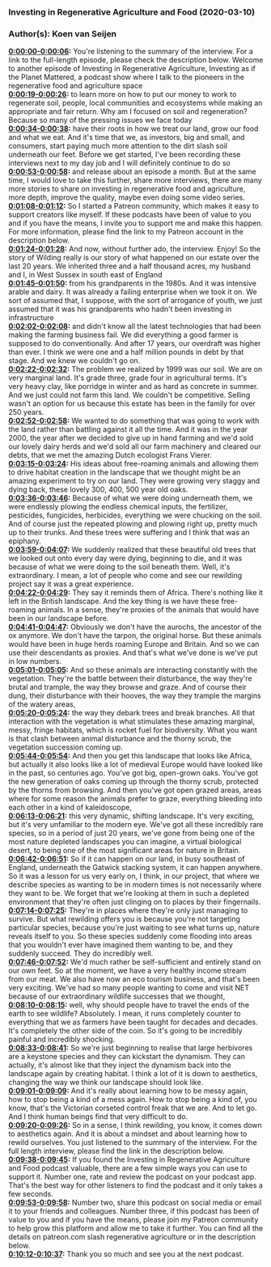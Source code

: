 ### Investing in Regenerative Agriculture and Food  (2020-03-10)  
### Author(s): Koen van Seijen  

**[0:00:00-0:00:06](https://investinginregenerativeagriculture.com/2019/09/18/isabella-tree/#t=0:00:00):**  You're listening to the summary of the interview. For a link to the full-length episode, please check the description below.  Welcome to another episode of Investing in Regenerative Agriculture, Investing as if the Planet Mattered,  a podcast show where I talk to the pioneers in the regenerative food and agriculture space  
**[0:00:19-0:00:26](https://investinginregenerativeagriculture.com/2019/09/18/isabella-tree/#t=0:00:19):**  to learn more on how to put our money to work to regenerate soil, people, local communities and ecosystems  while making an appropriate and fair return.  Why am I focused on soil and regeneration? Because so many of the pressing issues we face today  
**[0:00:34-0:00:38](https://investinginregenerativeagriculture.com/2019/09/18/isabella-tree/#t=0:00:34):**  have their roots in how we treat our land, grow our food and what we eat.  And it's time that we, as investors, big and small, and consumers, start paying much more attention to the dirt slash soil underneath our feet.  Before we get started, I've been recording these interviews next to my day job and I will definitely continue to do so  
**[0:00:53-0:00:58](https://investinginregenerativeagriculture.com/2019/09/18/isabella-tree/#t=0:00:53):**  and release about an episode a month. But at the same time, I would love to take this further,  share more interviews, there are many more stories to share on investing in regenerative food and agriculture,  more depth, improve the quality, maybe even doing some video series.  
**[0:01:08-0:01:12](https://investinginregenerativeagriculture.com/2019/09/18/isabella-tree/#t=0:01:08):**  So I started a Patreon community, which makes it easy to support creators like myself.  If these podcasts have been of value to you and if you have the means, I invite you to support me and make this happen.  For more information, please find the link to my Patreon account in the description below.  
**[0:01:24-0:01:28](https://investinginregenerativeagriculture.com/2019/09/18/isabella-tree/#t=0:01:24):**  And now, without further ado, the interview. Enjoy!  So the story of Wilding really is our story of what happened on our estate over the last 20 years.  We inherited three and a half thousand acres, my husband and I, in West Sussex in south east of England  
**[0:01:45-0:01:50](https://investinginregenerativeagriculture.com/2019/09/18/isabella-tree/#t=0:01:45):**  from his grandparents in the 1980s. And it was intensive arable and dairy.  It was already a failing enterprise when we took it on. We sort of assumed that, I suppose,  with the sort of arrogance of youth, we just assumed that it was his grandparents who hadn't been investing in infrastructure  
**[0:02:02-0:02:08](https://investinginregenerativeagriculture.com/2019/09/18/isabella-tree/#t=0:02:02):**  and didn't know all the latest technologies that had been making the farming business fail.  We did everything a good farmer is supposed to do conventionally. And after 17 years, our overdraft was higher than ever.  I think we were one and a half million pounds in debt by that stage. And we knew we couldn't go on.  
**[0:02:22-0:02:32](https://investinginregenerativeagriculture.com/2019/09/18/isabella-tree/#t=0:02:22):**  The problem we realized by 1999 was our soil. We are on very marginal land. It's grade three, grade four in agricultural terms.  It's very heavy clay, like porridge in winter and as hard as concrete in summer.  And we just could not farm this land. We couldn't be competitive. Selling wasn't an option for us because this estate has been in the family for over 250 years.  
**[0:02:52-0:02:58](https://investinginregenerativeagriculture.com/2019/09/18/isabella-tree/#t=0:02:52):**  We wanted to do something that was going to work with the land rather than battling against it all the time.  And it was in the year 2000, the year after we decided to give up in hand farming and we'd sold our lovely dairy herds  and we'd sold all our farm machinery and cleared our debts, that we met the amazing Dutch ecologist Frans Vierer.  
**[0:03:15-0:03:24](https://investinginregenerativeagriculture.com/2019/09/18/isabella-tree/#t=0:03:15):**  His ideas about free-roaming animals and allowing them to drive habitat creation in the landscape  that we thought might be an amazing experiment to try on our land.  They were growing very staggy and dying back, these lovely 300, 400, 500 year old oaks.  
**[0:03:36-0:03:46](https://investinginregenerativeagriculture.com/2019/09/18/isabella-tree/#t=0:03:36):**  Because of what we were doing underneath them, we were endlessly plowing the endless chemical inputs, the fertilizer, pesticides, fungicides, herbicides,  everything we were chucking on the soil. And of course just the repeated plowing and plowing right up, pretty much up to their trunks.  And these trees were suffering and I think that was an epiphany.  
**[0:03:59-0:04:07](https://investinginregenerativeagriculture.com/2019/09/18/isabella-tree/#t=0:03:59):**  We suddenly realized that these beautiful old trees that we looked out onto every day were dying, beginning to die,  and it was because of what we were doing to the soil beneath them.  Well, it's extraordinary. I mean, a lot of people who come and see our rewilding project say it was a great experience.  
**[0:04:22-0:04:29](https://investinginregenerativeagriculture.com/2019/09/18/isabella-tree/#t=0:04:22):**  They say it reminds them of Africa. There's nothing like it left in the British landscape.  And the key thing is we have these free-roaming animals.  In a sense, they're proxies of the animals that would have been in our landscape before.  
**[0:04:41-0:04:47](https://investinginregenerativeagriculture.com/2019/09/18/isabella-tree/#t=0:04:41):**  Obviously we don't have the aurochs, the ancestor of the ox anymore. We don't have the tarpon, the original horse.  But these animals would have been in huge herds roaming Europe and Britain.  And so we can use their descendants as proxies. And that's what we've done is we've put in low numbers.  
**[0:05:01-0:05:05](https://investinginregenerativeagriculture.com/2019/09/18/isabella-tree/#t=0:05:01):**  And so these animals are interacting constantly with the vegetation.  They're the battle between their disturbance, the way they're brutal and trample, the way they browse and graze.  And of course their dung, their disturbance with their hooves, the way they trample the margins of the watery areas,  
**[0:05:20-0:05:24](https://investinginregenerativeagriculture.com/2019/09/18/isabella-tree/#t=0:05:20):**  the way they debark trees and break branches.  All that interaction with the vegetation is what stimulates these amazing marginal, messy, fringe habitats, which is rocket fuel for biodiversity.  What you want is that clash between animal disturbance and the thorny scrub, the vegetation succession coming up.  
**[0:05:44-0:05:54](https://investinginregenerativeagriculture.com/2019/09/18/isabella-tree/#t=0:05:44):**  And then you get this landscape that looks like Africa, but actually it also looks like a lot of medieval Europe would have looked like in the past, so centuries ago.  You've got big, open-grown oaks. You've got the new generation of oaks coming up through the thorny scrub, protected by the thorns from browsing.  And then you've got open grazed areas, areas where for some reason the animals prefer to graze, everything bleeding into each other in a kind of kaleidoscope,  
**[0:06:13-0:06:21](https://investinginregenerativeagriculture.com/2019/09/18/isabella-tree/#t=0:06:13):**  this very dynamic, shifting landscape. It's very exciting, but it's very unfamiliar to the modern eye.  We've got all these incredibly rare species, so in a period of just 20 years, we've gone from being one of the most nature depleted landscapes you can imagine,  a virtual biological desert, to being one of the most significant areas for nature in Britain.  
**[0:06:42-0:06:51](https://investinginregenerativeagriculture.com/2019/09/18/isabella-tree/#t=0:06:42):**  So if it can happen on our land, in busy southeast of England, underneath the Gatwick stacking system, it can happen anywhere.  So it was a lesson for us very early on, I think, in our project, that where we describe species as wanting to be in modern times is not necessarily where they want to be.  We forget that we're looking at them in such a depleted environment that they're often just clinging on to places by their fingernails.  
**[0:07:14-0:07:25](https://investinginregenerativeagriculture.com/2019/09/18/isabella-tree/#t=0:07:14):**  They're in places where they're only just managing to survive. But what rewilding offers you is because you're not targeting particular species,  because you're just waiting to see what turns up, nature reveals itself to you. So these species suddenly come flooding into areas that you wouldn't ever have imagined them wanting to be,  and they suddenly succeed. They do incredibly well.  
**[0:07:46-0:07:52](https://investinginregenerativeagriculture.com/2019/09/18/isabella-tree/#t=0:07:46):**  We'd much rather be self-sufficient and entirely stand on our own feet.  So at the moment, we have a very healthy income stream from our meat. We also have now an eco tourism business, and that's been very exciting.  We've had so many people wanting to come and visit NET because of our extraordinary wildlife successes that we thought,  
**[0:08:10-0:08:15](https://investinginregenerativeagriculture.com/2019/09/18/isabella-tree/#t=0:08:10):**  well, why should people have to travel the ends of the earth to see wildlife?  Absolutely. I mean, it runs completely counter to everything that we as farmers have been taught for decades and decades.  It's completely the other side of the coin. So it's going to be incredibly painful and incredibly shocking.  
**[0:08:33-0:08:41](https://investinginregenerativeagriculture.com/2019/09/18/isabella-tree/#t=0:08:33):**  So we're just beginning to realise that large herbivores are a keystone species and they can kickstart the dynamism.  They can actually, it's almost like that they inject the dynamism back into the landscape again by creating habitat.  I think a lot of it is down to aesthetics, changing the way we think our landscape should look like.  
**[0:09:01-0:09:09](https://investinginregenerativeagriculture.com/2019/09/18/isabella-tree/#t=0:09:01):**  And it's really about learning how to be messy again, how to stop being a kind of a mess again.  How to stop being a kind of, you know, that's the Victorian corseted control freak that we are.  And to let go. And I think human beings find that very difficult to do.  
**[0:09:20-0:09:26](https://investinginregenerativeagriculture.com/2019/09/18/isabella-tree/#t=0:09:20):**  So in a sense, I think rewilding, you know, it comes down to aesthetics again.  And it is about a mindset and about learning how to rewild ourselves.  You just listened to the summary of the interview. For the full length interview, please find the link in the description below.  
**[0:09:38-0:09:45](https://investinginregenerativeagriculture.com/2019/09/18/isabella-tree/#t=0:09:38):**  If you found the Investing in Regenerative Agriculture and Food podcast valuable, there are a few simple ways you can use to support it.  Number one, rate and review the podcast on your podcast app.  That's the best way for other listeners to find the podcast and it only takes a few seconds.  
**[0:09:53-0:09:58](https://investinginregenerativeagriculture.com/2019/09/18/isabella-tree/#t=0:09:53):**  Number two, share this podcast on social media or email it to your friends and colleagues.  Number three, if this podcast has been of value to you and if you have the means, please join my Patreon community to help grow this platform and allow me to take it further.  You can find all the details on patreon.com slash regenerative agriculture or in the description below.  
**[0:10:12-0:10:37](https://investinginregenerativeagriculture.com/2019/09/18/isabella-tree/#t=0:10:12):**  Thank you so much and see you at the next podcast.  